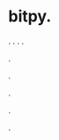 # bitpy.
.
.
.
.












.






















































.
























.



























.

























.
